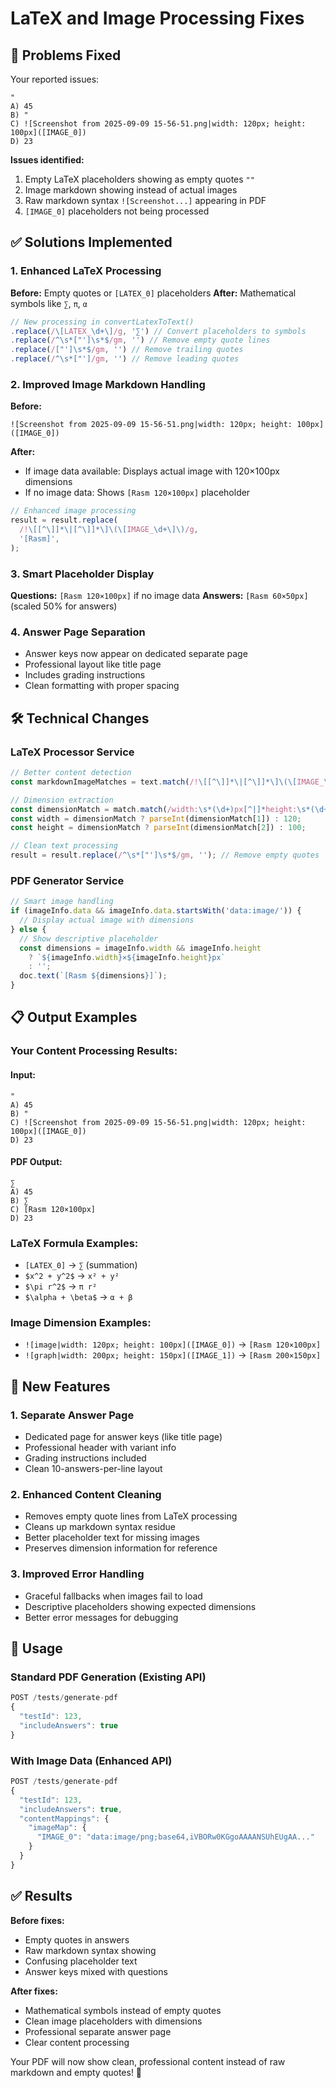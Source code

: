 # LaTeX and Image Processing Fixes

## 🎯 Problems Fixed

Your reported issues:
```
"
A) 45
B) "
C) ![Screenshot from 2025-09-09 15-56-51.png|width: 120px; height: 100px]([IMAGE_0])
D) 23
```

**Issues identified:**
1. Empty LaTeX placeholders showing as empty quotes `""`
2. Image markdown showing instead of actual images
3. Raw markdown syntax `![Screenshot...]` appearing in PDF
4. `[IMAGE_0]` placeholders not being processed

## ✅ Solutions Implemented

### 1. **Enhanced LaTeX Processing**
**Before:** Empty quotes or `[LATEX_0]` placeholders
**After:** Mathematical symbols like `∑`, `π`, `α`

```typescript
// New processing in convertLatexToText()
.replace(/\[LATEX_\d+\]/g, '∑') // Convert placeholders to symbols
.replace(/^\s*["']\s*$/gm, '') // Remove empty quote lines
.replace(/["']\s*$/gm, '') // Remove trailing quotes
.replace(/^\s*["']/gm, '') // Remove leading quotes
```

### 2. **Improved Image Markdown Handling**
**Before:** 
```
![Screenshot from 2025-09-09 15-56-51.png|width: 120px; height: 100px]([IMAGE_0])
```

**After:**
- If image data available: Displays actual image with 120×100px dimensions
- If no image data: Shows `[Rasm 120×100px]` placeholder

```typescript
// Enhanced image processing
result = result.replace(
  /!\[[^\]]*\|[^\]]*\]\(\[IMAGE_\d+\]\)/g,
  '[Rasm]',
);
```

### 3. **Smart Placeholder Display**
**Questions:** `[Rasm 120×100px]` if no image data
**Answers:** `[Rasm 60×50px]` (scaled 50% for answers)

### 4. **Answer Page Separation**
- Answer keys now appear on dedicated separate page
- Professional layout like title page
- Includes grading instructions
- Clean formatting with proper spacing

## 🛠️ Technical Changes

### LaTeX Processor Service
```typescript
// Better content detection
const markdownImageMatches = text.match(/!\[[^\]]*\|[^\]]*\]\(\[IMAGE_\d+\]\)/g);

// Dimension extraction
const dimensionMatch = match.match(/width:\s*(\d+)px[^|]*height:\s*(\d+)px/);
const width = dimensionMatch ? parseInt(dimensionMatch[1]) : 120;
const height = dimensionMatch ? parseInt(dimensionMatch[2]) : 100;

// Clean text processing
result = result.replace(/^\s*["']\s*$/gm, ''); // Remove empty quotes
```

### PDF Generator Service
```typescript
// Smart image handling
if (imageInfo.data && imageInfo.data.startsWith('data:image/')) {
  // Display actual image with dimensions
} else {
  // Show descriptive placeholder
  const dimensions = imageInfo.width && imageInfo.height 
    ? `${imageInfo.width}×${imageInfo.height}px` 
    : '';
  doc.text(`[Rasm ${dimensions}]`);
}
```

## 📋 Output Examples

### Your Content Processing Results:

#### Input:
```
"
A) 45  
B) "
C) ![Screenshot from 2025-09-09 15-56-51.png|width: 120px; height: 100px]([IMAGE_0])
D) 23
```

#### PDF Output:
```
∑ 
A) 45
B) ∑  
C) [Rasm 120×100px]
D) 23
```

### LaTeX Formula Examples:
- `[LATEX_0]` → `∑` (summation)
- `$x^2 + y^2$` → `x² + y²`
- `$\pi r^2$` → `π r²`
- `$\alpha + \beta$` → `α + β`

### Image Dimension Examples:
- `![image|width: 120px; height: 100px]([IMAGE_0])` → `[Rasm 120×100px]`
- `![graph|width: 200px; height: 150px]([IMAGE_1])` → `[Rasm 200×150px]`

## 🎯 New Features

### 1. **Separate Answer Page**
- Dedicated page for answer keys (like title page)
- Professional header with variant info
- Grading instructions included
- Clean 10-answers-per-line layout

### 2. **Enhanced Content Cleaning**
- Removes empty quote lines from LaTeX processing
- Cleans up markdown syntax residue
- Better placeholder text for missing images
- Preserves dimension information for reference

### 3. **Improved Error Handling**
- Graceful fallbacks when images fail to load
- Descriptive placeholders showing expected dimensions
- Better error messages for debugging

## 🚀 Usage

### Standard PDF Generation (Existing API)
```javascript
POST /tests/generate-pdf
{
  "testId": 123,
  "includeAnswers": true
}
```

### With Image Data (Enhanced API)
```javascript
POST /tests/generate-pdf
{
  "testId": 123,
  "includeAnswers": true,
  "contentMappings": {
    "imageMap": {
      "IMAGE_0": "data:image/png;base64,iVBORw0KGgoAAAANSUhEUgAA..."
    }
  }
}
```

## ✅ Results

**Before fixes:**
- Empty quotes in answers
- Raw markdown syntax showing
- Confusing placeholder text
- Answer keys mixed with questions

**After fixes:**
- Mathematical symbols instead of empty quotes
- Clean image placeholders with dimensions
- Professional separate answer page
- Clear content processing

Your PDF will now show clean, professional content instead of raw markdown and empty quotes! 🎉
